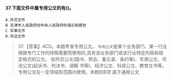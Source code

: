 #### 37.下面文件中属专用公文的有()。
    A.外交文件
    B 天津市人民政府向中央人民政府的请示和报告
    C 军事文件
    D.司法文件
>   37.【答案】ACD。本题考查专用公文。
`专用公文`是某个业务部门、某一行业根据专门工作的特殊需要而使用的,具有该业务部门或该行业特定内容和规定格式的公文。
如外交公文(国书、照会、备忘录、条约等)、军用公文、司法公文(起诉书、判决书、调解
书等)、经济公文、科技公文、教育文书等。专用公文在一定领域和范围内使用。本题的B项
属于通用公文
